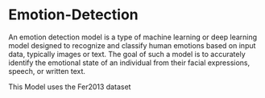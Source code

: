 # Emotion-Detection
An emotion detection model is a type of machine learning or deep learning model designed to recognize and classify human emotions based on input data, typically images or text. The goal of such a model is to accurately identify the emotional state of an individual from their facial expressions, speech, or written text.

This Model uses the Fer2013 dataset
